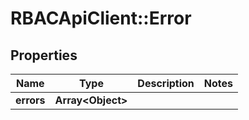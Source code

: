 # RBACApiClient::Error

## Properties
Name | Type | Description | Notes
------------ | ------------- | ------------- | -------------
**errors** | **Array&lt;Object&gt;** |  | 


